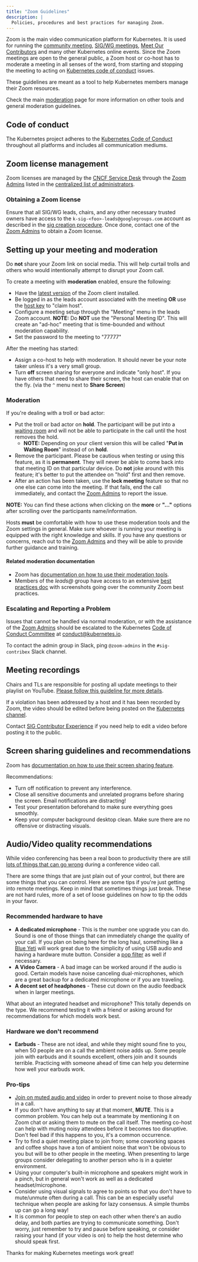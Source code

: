 ```yaml
---
title: "Zoom Guidelines"
description: |
  Policies, procedures and best practices for managing Zoom.
---
```


Zoom is the main video communication platform for Kubernetes. It is used for
running the [community meeting], [SIG/WG meetings],
[Meet Our Contributors] and many other Kubernetes online events. Since the Zoom
meetings are open to the general public, a Zoom host or co-host has to moderate
a meeting in all senses of the word, from starting and stopping the meeting to
acting on [Kubernetes code of conduct] issues.

These guidelines are meant as a tool to help Kubernetes members manage their
Zoom resources.

Check the main [moderation] page for more information on other tools
and general moderation guidelines.


## Code of conduct

The Kubernetes project adheres to the [Kubernetes Code of Conduct]
throughout all platforms and includes all communication mediums.

## Zoom license management

Zoom licenses are managed by the [CNCF Service Desk] through the
[Zoom Admins] listed in the  [centralized list of administrators].

### Obtaining a Zoom license

Ensure that all SIG/WG leads, chairs, and any other necessary trusted owners
have access to the `k-sig-<foo>-leads@googlegroups.com` account as described in
the [sig creation procedure]. Once done, contact one of the [Zoom Admins] to
obtain a Zoom license.

## Setting up your meeting and moderation

Do **not** share your Zoom link on social media. This will help curtail trolls
and others who would intentionally attempt to disrupt your Zoom call.

To create a meeting with **moderation** enabled, ensure the following:

-   Have the [latest version] of the Zoom client installed.
-   Be logged in as the leads account associated with the meeting **OR** use the
    [host key] to "claim host".
-   Configure a meeting setup through the "Meeting" menu in the leads Zoom
    account. **NOTE:** Do **NOT** use the "Personal Meeting ID". This will
    create an "ad-hoc" meeting that is time-bounded and without moderation
    capability.
-   Set the password to the meeting to "77777"

After the meeting has started:

-   Assign a co-host to help with moderation. It should never be your note taker
    unless it's a very small group.
-   Turn **off** screen sharing for everyone and indicate "only host". If you
    have others that need to share their screen, the host can enable that on
    the fly. (via the `^` menu next to **Share Screen**)

### Moderation

If you're dealing with a troll or bad actor:

-   Put the troll or bad actor on **hold**. The participant will be put into a
    [waiting room] and will not be able to participate in the call until the
    host removes the hold.
    -   **NOTE:** Depending on your client version this will be called "**Put in
        Waiting Room**" instead of on **hold**.
-   Remove the participant. Please be cautious when testing or using this
    feature, as it is **permanent**. They will never be able to come back into
    that meeting ID on that particular device. Do **not** joke around with
    this feature; it's better to put the attendee on "hold" first and then
    remove.
-   After an action has been taken, use the **lock meeting** feature so that no
    one else can come into the meeting. If that fails, end the call
    immediately, and contact the [Zoom Admins] to report the issue.

**NOTE:** You can find these actions when clicking on the **more** or **"..."**
options after scrolling over the participants name/information.

Hosts **must** be comfortable with how to use these moderation tools and the
Zoom settings in general. Make sure whoever is running your meeting is equipped
with the right knowledge and skills. If you have any questions or concerns,
reach out to the [Zoom Admins] and they will be able to provide further
guidance and training.

#### Related moderation documentation

-   Zoom has [documentation on how to use their moderation tools].
-   Members of the _leads@_ group have access to an extensive 
    [best practices doc] with screenshots going over the community Zoom best
    practices.

### Escalating and Reporting a Problem

Issues that cannot be handled via normal moderation, or with the assistance of
the [Zoom Admins] should be escalated to the Kubernetes 
[Code of Conduct Committee] at conduct@kubernetes.io.

To contact the admin group in Slack, ping `@zoom-admins` in the `#sig-contribex`
Slack channel.

## Meeting recordings

Chairs and TLs are responsible for posting all update meetings to their playlist
on YouTube. [Please follow this guideline for more details].

If a violation has been addressed by a host and it has been recorded by Zoom,
the video should be edited before being posted on the [Kubernetes channel].

Contact [SIG Contributor Experience] if you need help to edit a video
before posting it to the public.

## Screen sharing guidelines and recommendations

Zoom has [documentation on how to use their screen sharing feature].

Recommendations:

-   Turn off notification to prevent any interference.
-   Close all sensitive documents and unrelated programs before sharing the
    screen. Email notifications are distracting!
-   Test your presentation beforehand to make sure everything goes smoothly.
-   Keep your computer background desktop clean. Make sure there are no offensive
    or distracting visuals.

## Audio/Video quality recommendations

While video conferencing has been a real boon to productivity there are still
[lots of things that can go wrong] during a conference video call.

There are some things that are just plain out of your control, but there are
some things that you can control. Here are some tips if you're just getting into
remote meetings. Keep in mind that sometimes things just break. These are not
hard rules, more of a set of loose guidelines on how to tip the odds in your
favor.

### Recommended hardware to have

-   **A dedicated microphone** - This is the number one upgrade you can do.
    Sound is one of those things that can immediately change the quality of
    your call. If you plan on being here for the long haul, something like a
    [Blue Yeti] will work great due to the simplicity of using USB
    audio and having a hardware mute button. Consider a [pop filter]
    as well if necessary.
-   **A Video Camera** - A bad image can be worked around if the audio is good.
    Certain models have noise canceling dual-microphones, which are a great
    backup for a dedicated microphone or if you are traveling.
-   **A decent set of headphones** - These cut down on the audio feedback when
    in larger meetings.

What about an integrated headset and microphone? This totally depends on the
type. We recommend testing it with a friend or asking around for recommendations
for which models work best.

### Hardware we don't recommend

-   **Earbuds** - These are not ideal, and while they might sound fine to you,
    when 50 people are on a call the ambient noise adds up. Some people join
    with earbuds and it sounds excellent, others join and it sounds
    terrible. Practicing with someone ahead of time can help you determine how
    well your earbuds work.

### Pro-tips

-   [Join on muted audio and video] in order to prevent noise to those
    already in a call.
-   If you don't have anything to say at that moment, **MUTE**. This is a common
    problem. You can help out a teammate by mentioning it on Zoom chat or
    asking them to mute on the call itself. The meeting co-host can help with
    muting noisy attendees before it becomes too disruptive. Don't feel bad if
    this happens to you, it's a common occurrence.
-   Try to find a quiet meeting place to join from; some coworking spaces and
    coffee shops have a ton of ambient noise that won't be obvious to you but
    will be to other people in the meeting. When presenting to large groups
    consider delegating to another person who is in a quieter environment.
-   Using your computer's built-in microphone and speakers might work in a
    pinch, but in general won't work as well as a dedicated
    headset/microphone.
-   Consider using visual signals to agree to points so that you don't have to
    mute/unmute often during a call. This can be an especially useful
    technique when people are asking for lazy consensus. A simple thumbs up
    can go a long way!
-   It is common for people to step on each other when there's an audio delay,
    and both parties are trying to communicate something. Don't worry, just
    remember to try and pause before speaking, or consider raising your hand
    (if your video is on) to help the host determine who should speak first.

Thanks for making Kubernetes meetings work great!

[community meeting]: /events/community-meeting
[SIG/WG meetings]: /sig-list.md
[Meet Our Contributors]: /mentoring/programs/meet-our-contributors.md
[Kubernetes code of conduct]: /code-of-conduct.md
[moderation]: ./moderation.md
[CNCF Service Desk]: https://github.com/cncf/servicedesk
[Zoom Admins]: ./moderators.md#zoom
[centralized list of administrators]: ./moderators.md
[sig creation procedure]: /sig-wg-lifecycle.md#communicate
[latest version]: https://zoom.us/download
[host key]: https://support.zoom.us/hc/en-us/articles/205172555-Host-Key
[waiting room]: https://support.zoom.us/hc/en-us/articles/115000332726-Waiting-Room
[documentation on how to use their moderation tools]: https://support.zoom.us/hc/en-us/articles/201362603-Host-Controls-in-a-Meeting
[best practices doc]: https://docs.google.com/document/d/1fudC_diqhN2TdclGKnQ4Omu4mwom83kYbZ5uzVRI07w/edit?usp=sharing
[Code of Conduct Committee]: /committee-code-of-conduct/README.md
[Please follow this guideline for more details]: ./youtube/youtube-guidelines.md
[Kubernetes channel]: https://www.youtube.com/c/kubernetescommunity
[SIG Contributor Experience]: /sig-contributor-experience
[documentation on how to use their screen sharing feature]: https://support.zoom.us/hc/en-us/articles/201362153-How-Do-I-Share-My-Screen
[lots of things that can go wrong]: https://www.youtube.com/watch?v=JMOOG7rWTPg
[Blue Yeti]: https://www.bluedesigns.com/products/yeti/
[pop filter]: https://en.wikipedia.org/wiki/Pop_filter
[Join on muted audio and video]: https://support.zoom.us/hc/en-us/articles/203024649-Video-Or-Microphone-Off-By-Attendee
